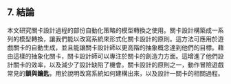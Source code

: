## 7. 結論

本文研究關卡設計過程的部份自動化策略的模型轉換之使用。關卡設計構築成一系列的模型轉換，讓我們能以改寫系統來形式化關卡設計的原則。這方法可應用於遊戲關卡的自動生成，並且能讓關卡設計師以更高階的抽象概念達到他們的目標。藉由這樣的抽象化關卡，關卡設計師可以專注於關卡的創造力方面。這增進了他們設計關卡的效率，以及減少了設計缺陷了機會。關卡設計的原則之一，動作冒險遊戲常見的**鎖與鑰匙**，用於說明改寫系統如何建構出來，以及設計一關卡的相關過程。

